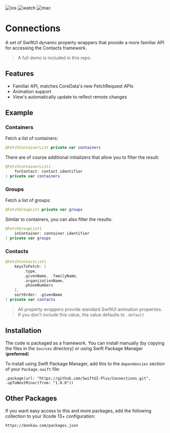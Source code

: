 ![ios](https://img.shields.io/badge/iOS-13-green)
![watch](https://img.shields.io/badge/watchOS-6-green)
![mac](https://img.shields.io/badge/macOS-10.15-green)

# Connections

A set of SwiftUI dynamic property wrappers that provide a more familiar API for accessing the Contacts framework.

> A full demo is included in this repo.

## Features

- Familiar API, matches CoreData's new FetchRequest APIs
- Animation support
- View's automatically update to reflect remote changes

## Example

### Containers

Fetch a list of containers:

```swift
@FetchContainerList private var containers
```

There are of course additional initializers that allow you to filter the result:

```swift
@FetchContainerList(
    forContact: contact.identifier
) private var containers
```

### Groups

Fetch a list of groups:

```swift
@FetchGroupList private var groups
```

Similar to containers, you can also filter the results:

```swift
@FetchGroupList(
    inContainer: container.identifier
) private var groups
```

### Contacts

```swift
@FetchContactList(
    keysToFetch: [
        .type,
        .givenName, .familyName,
        .organizationName,
        .phoneNumbers
    ],
    sortOrder: .givenName
) private var contacts
```

> All property wrappers provide standard SwiftUI animation properties. If you don't include this value, the value defaults to `.default`

## Installation

The code is packaged as a framework. You can install manually (by copying the files in the `Sources` directory) or using Swift Package Manager (__preferred__)

To install using Swift Package Manager, add this to the `dependencies` section of your `Package.swift` file:

`.package(url: "https://github.com/SwiftUI-Plus/Connections.git", .upToNextMinor(from: "1.0.0"))`

## Other Packages

If you want easy access to this and more packages, add the following collection to your Xcode 13+ configuration:

`https://benkau.com/packages.json`

